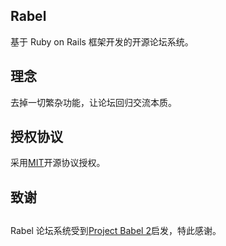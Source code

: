 ## Rabel

基于 Ruby on Rails 框架开发的开源论坛系统。

## 理念

去掉一切繁杂功能，让论坛回归交流本质。

## 授权协议

采用[MIT](http://opensource.org/licenses/MIT)开源协议授权。

## 致谢
##
Rabel 论坛系统受到[Project Babel 2](https://github.com/livid/v2ex)启发，特此感谢。
